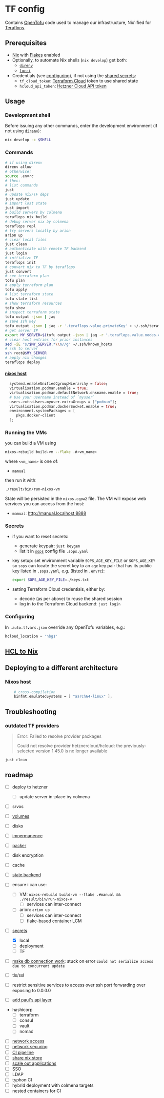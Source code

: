 # TF config

Contains [OpenTofu](https://opentofu.org/) code used to manage our infrastructure, Nix'ified for [Teraflops](https://github.com/aanderse/teraflops).

## Prerequisites

- [Nix](https://nix.dev/) with [Flakes](https://wiki.nixos.org/wiki/Flakes) enabled
- Optionally, to automate Nix shells (`nix develop`) get both:
  - [`direnv`](https://github.com/nix-community/direnv)
  - [`lorri`](https://github.com/nix-community/lorri)
- Credentials (see [configuring](#configuring)), if not using the [shared secrets](#secrets):
  - `tf_cloud_token`: [Terraform Cloud](https://app.terraform.io/) token to use shared state
  - `hcloud_api_token`: [Hetzner Cloud API token](https://docs.hetzner.com/cloud/api/getting-started/generating-api-token)

## Usage

### Development shell

Before issuing any other commands, enter the development environment (if not using [`direnv`](https://zero-to-flakes.com/direnv)):

```sh
nix develop -c $SHELL
```

### Commands

```sh
# if using direnv
direnv allow
# otherwise:
source .envrc
# then:
# list commands
just
# update nix/TF deps
just update
# import lost state
just import
# build servers by colmena
teraflops nix build
# debug server nix by colmena
teraflops repl
# try servers locally by arion
arion up
# clear local files
just clean
# authenticate with remote TF backend
just login
# initialize TF
teraflops init
# convert nix to TF by teraflops
just convert
# see terraform plan
tofu plan
# apply terraform plan
tofu apply
# list terraform state
tofu state list
# show terraform resources
tofu show
# inspect terraform state
tofu output -json | jaq
# save ssh key
tofu output -json | jaq -r '.teraflops.value.privateKey' > ~/.ssh/teraflops && chmod 0600 ~/.ssh/teraflops
# get server IP
export MY_SERVER=$(tofu output -json | jaq -r '.teraflops.value.nodes.combined.targetHost')
# clear host entries for prior instances
sed -iE "s/$MY_SERVER.*\\n//g" ~/.ssh/known_hosts
# ssh to server
ssh root@$MY_SERVER
# apply nix changes
teraflops deploy
```

#### [nixos host](https://github.com/hercules-ci/arion/issues/122)

```nix
  systemd.enableUnifiedCgroupHierarchy = false;
  virtualisation.podman.enable = true;
  virtualisation.podman.defaultNetwork.dnsname.enable = true;
  # Use your username instead of `myuser`
  users.extraUsers.myuser.extraGroups = ["podman"];
  virtualisation.podman.dockerSocket.enable = true;
  environment.systemPackages = [
     pkgs.docker-client
  ];
```

### Running the VMs

you can build a VM using

```sh
nixos-rebuild build-vm --flake .#<vm_name>
```

where `<vm_name>` is one of:
- `manual`

then run it with:

```sh
./result/bin/run-nixos-vm
```

State will be persisted in the `nixos.cqow2` file.
The VM will expose web services you can access from the host:

- `manual`: <http://manual.localhost:8888>

### Secrets

- if you want to reset secrets:
  - generate keypair: `just keygen`
  - list it in [`sops`](https://getsops.io/) config file `.sops.yaml`
- key setup: set environment variable `SOPS_AGE_KEY_FILE` or `SOPS_AGE_KEY` so `sops` can locate the secret key to an `age` key pair that has its public key listed in `.sops.yaml`, e.g. (listed in `.envrc`):

    ```sh
    export SOPS_AGE_KEY_FILE=./keys.txt
    ```

- setting Terraform Cloud credentials, either by:
  - decode (as per above) to reuse the shared session
  - log in to the Terraform Cloud backend: `just login`

### Configuring

In `.auto.tfvars.json` override any OpenTofu variables, e.g.:

```tfvars
hcloud_location = "nbg1"
```

## [HCL to Nix](https://gist.github.com/KiaraGrouwstra/249ede6a7dfc00ea44d85bc6bdbcd875)

## Deploying to a different architecture

### Nixos host

```nix
    # cross-compilation
    binfmt.emulatedSystems = [ "aarch64-linux" ];
```

## Troubleshooting

### outdated TF providers

> Error: Failed to resolve provider packages
>
> Could not resolve provider hetznercloud/hcloud: the previously-selected version 1.45.0 is no longer available

```sh
just clean
```

## roadmap

- [ ] deploy to hetzner
  - [ ] update server in-place by colmena
- [ ] srvos
- [ ] [volumes](https://codeberg.org/kiara/teraflops-poc/issues/5)
- [ ] disko
- [ ] [impermanence](https://codeberg.org/kiara/teraflops-poc/issues/2)
- [ ] [packer](https://codeberg.org/kiara/teraflops-poc/issues/4)
- [ ] disk encryption
- [ ] cache

- [ ] [state backend](https://codeberg.org/kiara/teraflops-poc/issues/13)
- [ ] ensure i can use:
  - [ ] VM: `nixos-rebuild build-vm --flake .#manual && ./result/bin/run-nixos-v`
    - [ ] services can inter-connect
  - [ ] arion: `arion up`
    - [ ] services can inter-connect
    - [ ] flake-based container LCM
- [ ] [secrets](https://codeberg.org/kiara/teraflops-poc/issues/6)
  - [x] local
  - [ ] deployment
  - [ ] TF
- [ ] [make db connection work](https://code.bij1.org/bij1/bij1.erp/src/branch/main/Makefile#L18): stuck on error `could not serialize access due to concurrent update`
- [ ] tls/ssl
- [ ] restrict sensitive services to access over ssh port forwarding over exposing to 0.0.0.0
- [ ] [add paul's api layer](https://code.bij1.org/bij1/bij1.erp/src/branch/main/src/bij1/api/main.py)
- hashicorp
  - [ ] terraform
  - [ ] consul
  - [ ] vault
  - [ ] nomad
- [ ] [network access](https://codeberg.org/kiara/teraflops-poc/issues/9)
- [ ] [network securing](https://codeberg.org/kiara/teraflops-poc/issues/10)
- [ ] [CI pipeline](https://codeberg.org/kiara/teraflops-poc/issues/12)
- [ ] [share nix store](https://codeberg.org/kiara/teraflops-poc/issues/8)
- [ ] [scale out applications](./servers/)
- [ ] SSO
- [ ] LDAP
- [ ] typhon CI
- [ ] hybrid deployment with colmena targets
- [ ] nested containers for CI
